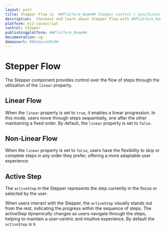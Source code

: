 ```yaml
---
layout: post
title: Stepper Flow in  ##Platform_Name## Stepper control | Syncfusion
description:  Checkout and learn about Stepper Flow with ##Platform_Name## Stepper control of Syncfusion Essential JS 2 and more details.
platform: ej2-javascript
control: Stepper
publishingplatform: ##Platform_Name##
documentation: ug
domainurl: ##DomainURL##
---
```


# Stepper Flow

The Stepper component provides control over the flow of steps through the utilization of the `linear` property.

## Linear Flow
When the `linear` property is set to `true`, it enables a linear progression. In this mode, users move through steps sequentially, one after the other maintaining a fixed order. By default, the `linear` property is set to `false`.

## Non-Linear Flow
When the `linear` property is set to `false`, users have the flexibility to skip or complete steps in any order they prefer, offering a more adaptable user experience.

## Active Step
The `activeStep` in the Stepper represents the step currently in the focus or selected by the user.

When users interact with the Stepper, the `activeStep` visually stands out from the rest, indicating the progress within the sequence of steps. The activeStep dynamically changes as users navigate through the steps, helping to maintain a user-centric and intuitive experience. By default the `activeStep` is `0`.

